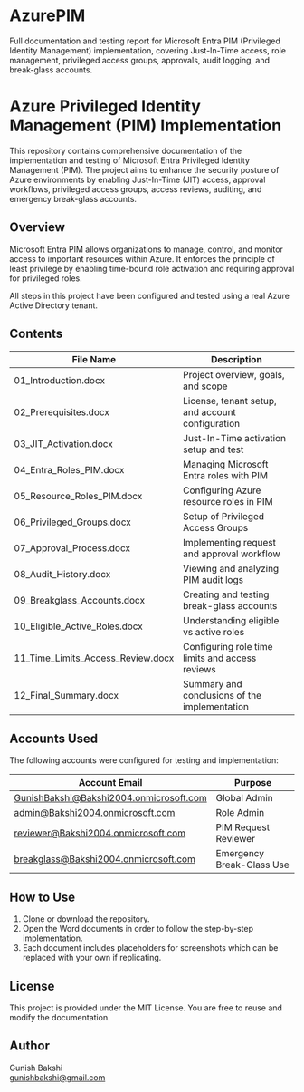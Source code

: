 # AzurePIM
Full documentation and testing report for Microsoft Entra PIM (Privileged Identity Management) implementation, covering Just-In-Time access, role management, privileged access groups, approvals, audit logging, and break-glass accounts.
# Azure Privileged Identity Management (PIM) Implementation

This repository contains comprehensive documentation of the implementation and testing of Microsoft Entra Privileged Identity Management (PIM). The project aims to enhance the security posture of Azure environments by enabling Just-In-Time (JIT) access, approval workflows, privileged access groups, access reviews, auditing, and emergency break-glass accounts.

## Overview

Microsoft Entra PIM allows organizations to manage, control, and monitor access to important resources within Azure. It enforces the principle of least privilege by enabling time-bound role activation and requiring approval for privileged roles.

All steps in this project have been configured and tested using a real Azure Active Directory tenant.

## Contents

| File Name                             | Description                                             |
|--------------------------------------|---------------------------------------------------------|
| 01_Introduction.docx                 | Project overview, goals, and scope                      |
| 02_Prerequisites.docx                | License, tenant setup, and account configuration        |
| 03_JIT_Activation.docx               | Just-In-Time activation setup and test                  |
| 04_Entra_Roles_PIM.docx              | Managing Microsoft Entra roles with PIM                 |
| 05_Resource_Roles_PIM.docx           | Configuring Azure resource roles in PIM                 |
| 06_Privileged_Groups.docx            | Setup of Privileged Access Groups                       |
| 07_Approval_Process.docx             | Implementing request and approval workflow              |
| 08_Audit_History.docx                | Viewing and analyzing PIM audit logs                    |
| 09_Breakglass_Accounts.docx          | Creating and testing break-glass accounts               |
| 10_Eligible_Active_Roles.docx        | Understanding eligible vs active roles                  |
| 11_Time_Limits_Access_Review.docx    | Configuring role time limits and access reviews         |
| 12_Final_Summary.docx                | Summary and conclusions of the implementation           |

## Accounts Used

The following accounts were configured for testing and implementation:

| Account Email                               | Purpose                    |
|--------------------------------------------|----------------------------|
| GunishBakshi@Bakshi2004.onmicrosoft.com     | Global Admin               |
| admin@Bakshi2004.onmicrosoft.com            | Role Admin                 |
| reviewer@Bakshi2004.onmicrosoft.com         | PIM Request Reviewer       |
| breakglass@Bakshi2004.onmicrosoft.com       | Emergency Break-Glass Use |

## How to Use

1. Clone or download the repository.
2. Open the Word documents in order to follow the step-by-step implementation.
3. Each document includes placeholders for screenshots which can be replaced with your own if replicating.

## License

This project is provided under the MIT License. You are free to reuse and modify the documentation.

## Author

Gunish Bakshi  
gunishbakshi@gmail.com
